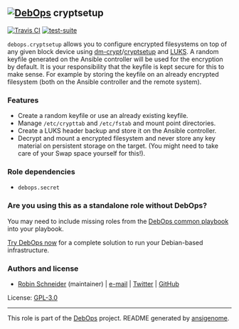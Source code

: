 ## [![DebOps](https://debops.org/images/debops-small.png)](https://debops.org) cryptsetup

<!-- This file was generated by Ansigenome. Do not edit this file directly but
     instead have a look at the files in the ./meta/ directory. -->

[![Travis CI](https://img.shields.io/travis/debops/ansible-cryptsetup.svg?style=flat)](https://travis-ci.org/debops/ansible-cryptsetup)
[![test-suite](https://img.shields.io/badge/test--suite-ansible--cryptsetup-blue.svg?style=flat)](https://github.com/debops/test-suite/tree/master/ansible-cryptsetup/)


`debops.cryptsetup` allows you to configure encrypted filesystems on top of
any given block device using [dm-crypt][]/[cryptsetup][] and [LUKS][].  A random
keyfile generated on the Ansible controller will be used for the encryption by
default.  It is your responsibility that the keyfile is kept secure for this to
make sense.  For example by storing the keyfile on an already encrypted
filesystem (both on the Ansible controller and the remote system).

[LUKS]: https://en.wikipedia.org/wiki/Linux_Unified_Key_Setup
[dm-crypt]: https://en.wikipedia.org/wiki/Dm-crypt
[cryptsetup]: https://gitlab.com/cryptsetup/cryptsetup

### Features

* Create a random keyfile or use an already existing keyfile.
* Manage `/etc/crypttab` and `/etc/fstab` and mount point directories.
* Create a LUKS header backup and store it on the Ansible controller.
* Decrypt and mount a encrypted filesystem and never store any key
  material on persistent storage on the target. (You might need to take
  care of your Swap space yourself for this!).


### Role dependencies

- `debops.secret`

### Are you using this as a standalone role without DebOps?

You may need to include missing roles from the [DebOps common
playbook](https://github.com/debops/debops-playbooks/blob/master/playbooks/common.yml)
into your playbook.

[Try DebOps now](https://debops.org/) for a complete solution to run your Debian-based infrastructure.





### Authors and license

- [Robin Schneider](http://ypid.de/) (maintainer) | [e-mail](mailto:ypid@riseup.net) | [Twitter](https://twitter.com/ypid) | [GitHub](https://github.com/ypid)

License: [GPL-3.0](https://tldrlegal.com/license/gnu-general-public-license-v3-%28gpl-3%29)

***

This role is part of the [DebOps](https://debops.org/) project. README generated by [ansigenome](https://github.com/nickjj/ansigenome/).

